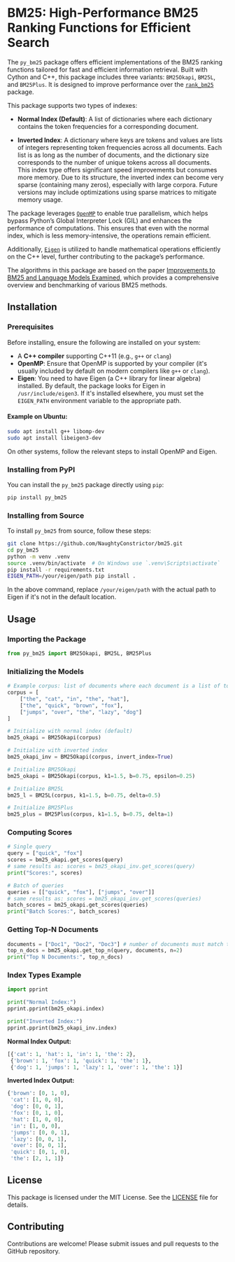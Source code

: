 # BM25: High-Performance BM25 Ranking Functions for Efficient Search

The `py_bm25` package offers efficient implementations of the BM25 ranking functions tailored for fast and efficient information retrieval. Built with Cython and C++, this package includes three variants: `BM25Okapi`, `BM25L`, and `BM25Plus`. It is designed to improve performance over the [`rank_bm25`](https://github.com/dorianbrown/rank_bm25) package.

This package supports two types of indexes:

- **Normal Index (Default)**: A list of dictionaries where each dictionary contains the token frequencies for a corresponding document.

- **Inverted Index**: A dictionary where keys are tokens and values are lists of integers representing token frequencies across all documents. Each list is as long as the number of documents, and the dictionary size corresponds to the number of unique tokens across all documents.   
This index type offers significant speed improvements but consumes more memory. Due to its structure, the inverted index can become very sparse (containing many zeros), especially with large corpora. Future versions may include optimizations using sparse matrices to mitigate memory usage.

The package leverages [`OpenMP`](https://www.openmp.org) to enable true parallelism, which helps bypass Python’s Global Interpreter Lock (GIL) and enhances the performance of computations. This ensures that even with the normal index, which is less memory-intensive, the operations remain efficient.

Additionally, [`Eigen`](https://eigen.tuxfamily.org/index.php?title=Main_Page) is utilized to handle mathematical operations efficiently on the C++ level, further contributing to the package’s performance.

The algorithms in this package are based on the paper [Improvements to BM25 and Language Models Examined](https://www.cs.otago.ac.nz/homepages/andrew/papers/2014-2.pdf), which provides a comprehensive overview and benchmarking of various BM25 methods.

## Installation

### Prerequisites

Before installing, ensure the following are installed on your system:

- A **C++ compiler** supporting C++11 (e.g., `g++` or `clang`)
- **OpenMP**: Ensure that OpenMP is supported by your compiler (it's usually included by default on modern compilers like `g++` or `clang`).
- **Eigen**: You need to have Eigen (a C++ library for linear algebra) installed. By default, the package looks for Eigen in `/usr/include/eigen3`. If it's installed elsewhere, you must set the `EIGEN_PATH` environment variable to the appropriate path.

#### Example on Ubuntu:

```bash
sudo apt install g++ libomp-dev
sudo apt install libeigen3-dev
```

On other systems, follow the relevant steps to install OpenMP and Eigen.

### Installing from PyPI

You can install the `py_bm25` package directly using `pip`:

```bash
pip install py_bm25
```

### Installing from Source

To install `py_bm25` from source, follow these steps:

```bash
git clone https://github.com/NaughtyConstrictor/bm25.git
cd py_bm25
python -m venv .venv
source .venv/bin/activate  # On Windows use `.venv\Scripts\activate`
pip install -r requirements.txt
EIGEN_PATH=/your/eigen/path pip install .
```

In the above command, replace `/your/eigen/path` with the actual path to Eigen if it's not in the default location.

## Usage

### Importing the Package

```python
from py_bm25 import BM25Okapi, BM25L, BM25Plus
```

### Initializing the Models

```python
# Example corpus: list of documents where each document is a list of tokens
corpus = [
    ["the", "cat", "in", "the", "hat"],
    ["the", "quick", "brown", "fox"],
    ["jumps", "over", "the", "lazy", "dog"]
]

# Initialize with normal index (default)
bm25_okapi = BM25Okapi(corpus)

# Initialize with inverted index
bm25_okapi_inv = BM25Okapi(corpus, invert_index=True)

# Initialize BM25Okapi
bm25_okapi = BM25Okapi(corpus, k1=1.5, b=0.75, epsilon=0.25)

# Initialize BM25L
bm25_l = BM25L(corpus, k1=1.5, b=0.75, delta=0.5)

# Initialize BM25Plus
bm25_plus = BM25Plus(corpus, k1=1.5, b=0.75, delta=1)
```

### Computing Scores

```python
# Single query
query = ["quick", "fox"]
scores = bm25_okapi.get_scores(query)
# same results as: scores = bm25_okapi_inv.get_scores(query)
print("Scores:", scores)

# Batch of queries
queries = [["quick", "fox"], ["jumps", "over"]]
# same results as: scores = bm25_okapi_inv.get_scores(queries)
batch_scores = bm25_okapi.get_scores(queries)
print("Batch Scores:", batch_scores)
```

### Getting Top-N Documents

```python
documents = ["Doc1", "Doc2", "Doc3"] # number of documents must match the corpus size
top_n_docs = bm25_okapi.get_top_n(query, documents, n=2)
print("Top N Documents:", top_n_docs)
```

### Index Types Example

```python
import pprint

print("Normal Index:")
pprint.pprint(bm25_okapi.index)

print("Inverted Index:")
pprint.pprint(bm25_okapi_inv.index)
```

**Normal Index Output:**
```python
[{'cat': 1, 'hat': 1, 'in': 1, 'the': 2},
 {'brown': 1, 'fox': 1, 'quick': 1, 'the': 1},
 {'dog': 1, 'jumps': 1, 'lazy': 1, 'over': 1, 'the': 1}]
```

**Inverted Index Output:**
```python
{'brown': [0, 1, 0],
 'cat': [1, 0, 0],
 'dog': [0, 0, 1],
 'fox': [0, 1, 0],
 'hat': [1, 0, 0],
 'in': [1, 0, 0],
 'jumps': [0, 0, 1],
 'lazy': [0, 0, 1],
 'over': [0, 0, 1],
 'quick': [0, 1, 0],
 'the': [2, 1, 1]}
```

## License

This package is licensed under the MIT License. See the [LICENSE](./LICENSE) file for details.

## Contributing

Contributions are welcome! Please submit issues and pull requests to the GitHub repository.
